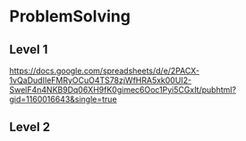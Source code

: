 # ProblemSolving

## Level 1
https://docs.google.com/spreadsheets/d/e/2PACX-1vQaDudIIeFMRyOCuO4TS78zjWfHRA5xk00UI2-SwelF4n4NKB9Dq06XH9fK0gimec6Ooc1Pyi5CGxIt/pubhtml?gid=1160016643&single=true

## Level 2
